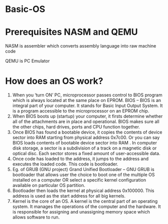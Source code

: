 # Basic-OS
# Prerequisites NASM and QEMU

NASM is assembler which converts assembly language into raw machine code

QEMU is PC Emulator

# How does an OS work?

1.	When you ‘turn ON’ PC, microprocessor passes control to BIOS program which is always located at the same place on EPROM.
BIOS – BIOS is an integral part of your computer. It stands for Basic Input Output System. It is a program accessible to the microprocessor on an EPROM chip.
2.	When BIOS boots up (startup) your computer, it firsts determine whether all of the attachments are in place and operational. BIOS makes sure all the other chips, hard drives, ports and CPU function together.
3.	Once BIOS has found a bootable device, it copies the contents of device sector into RAM starting from physical address 0x7c00.
Or you can say BIOS loads contents of bootable device sector into RAM .
In computer disk storage, a sector is a subdivision of a track on a magnetic disk or optical disc. Each sector stores a fixed amount of user-accessible data.
4.	Once code has loaded to the address, it jumps to the address and executes the loaded code. This code is bootloader.
5.	Eg. of GRUB (GNU project) Grand Unified Bootloader – GNU GRUB is bootloader that allows user the choice to boot one of the multiple OS installed on a computer OR select a specific kernel configuration available on particular OS partition.
6.	Bootloader then loads the kernel at physical address 0x100000. This address is used as the start address for all big kernels.
7.	Kernel is the core of an OS. A kernel is the central part of an operating system. It manages the operations of the computer and the hardware. It is responsible for assigning and unassigning memory space which allows software to run.

